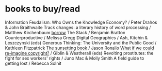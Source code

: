 # books to buy/read

Information Feudalism: Who Owns the Knowledge Economy? / Peter Drahos & John Braithwaite
Track changes: a literary history of word processing / Matthew Kirchenbaum [borrow](https://github.com/hughrun/autodidact/issues/1)
The Stack / Benjamin Bratton
Counterproductive / Melissa Gregg
Digital Geographies / Ash, Kitchin & Leszczynski (eds)
Generous Thinking: The University and the Public Good / Kathleen Fitzpatrick
[The sunsetting book](https://ronallo.com/sunsetting-book/) / Jason Ronallo
[What if we could re-imagine copyright?](http://press-files.anu.edu.au/downloads/press/n2190/pdf/book.pdf) / Giblin & Weatherall (eds)
Revolting prostitutes: the fight for sex workers' rights / Juno Mac & Molly Smith
A field guide to getting lost / Rebecca Solnit
